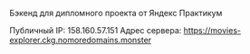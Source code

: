 Бэкенд для дипломного проекта от Яндекс Практикум

Публичный IP: 158.160.57.151
Адрес сервера: https://movies-explorer.ckg.nomoredomains.monster
